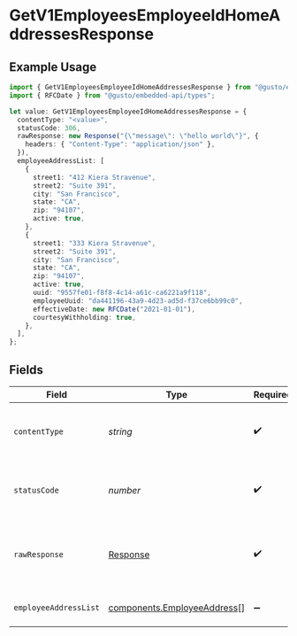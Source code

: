 # GetV1EmployeesEmployeeIdHomeAddressesResponse

## Example Usage

```typescript
import { GetV1EmployeesEmployeeIdHomeAddressesResponse } from "@gusto/embedded-api/models/operations";
import { RFCDate } from "@gusto/embedded-api/types";

let value: GetV1EmployeesEmployeeIdHomeAddressesResponse = {
  contentType: "<value>",
  statusCode: 306,
  rawResponse: new Response("{\"message\": \"hello world\"}", {
    headers: { "Content-Type": "application/json" },
  }),
  employeeAddressList: [
    {
      street1: "412 Kiera Stravenue",
      street2: "Suite 391",
      city: "San Francisco",
      state: "CA",
      zip: "94107",
      active: true,
    },
    {
      street1: "333 Kiera Stravenue",
      street2: "Suite 391",
      city: "San Francisco",
      state: "CA",
      zip: "94107",
      active: true,
      uuid: "9557fe01-f8f8-4c14-a61c-ca6221a9f118",
      employeeUuid: "da441196-43a9-4d23-ad5d-f37ce6bb99c0",
      effectiveDate: new RFCDate("2021-01-01"),
      courtesyWithholding: true,
    },
  ],
};
```

## Fields

| Field                                                                      | Type                                                                       | Required                                                                   | Description                                                                |
| -------------------------------------------------------------------------- | -------------------------------------------------------------------------- | -------------------------------------------------------------------------- | -------------------------------------------------------------------------- |
| `contentType`                                                              | *string*                                                                   | :heavy_check_mark:                                                         | HTTP response content type for this operation                              |
| `statusCode`                                                               | *number*                                                                   | :heavy_check_mark:                                                         | HTTP response status code for this operation                               |
| `rawResponse`                                                              | [Response](https://developer.mozilla.org/en-US/docs/Web/API/Response)      | :heavy_check_mark:                                                         | Raw HTTP response; suitable for custom response parsing                    |
| `employeeAddressList`                                                      | [components.EmployeeAddress](../../models/components/employeeaddress.md)[] | :heavy_minus_sign:                                                         | List of employee addresses                                                 |